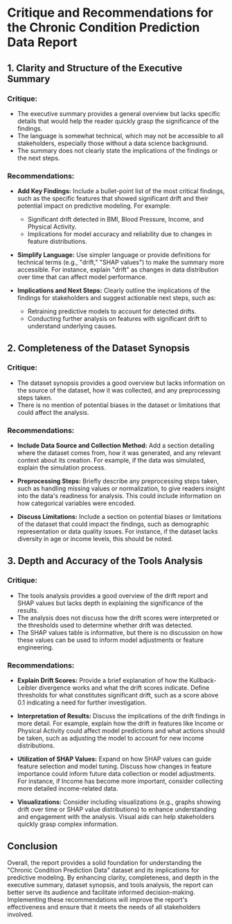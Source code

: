 # Critique and Recommendations for the Chronic Condition Prediction Data Report

## 1. Clarity and Structure of the Executive Summary
### Critique:
- The executive summary provides a general overview but lacks specific details that would help the reader quickly grasp the significance of the findings.
- The language is somewhat technical, which may not be accessible to all stakeholders, especially those without a data science background.
- The summary does not clearly state the implications of the findings or the next steps.

### Recommendations:
- **Add Key Findings:** Include a bullet-point list of the most critical findings, such as the specific features that showed significant drift and their potential impact on predictive modeling. For example:
  - Significant drift detected in BMI, Blood Pressure, Income, and Physical Activity.
  - Implications for model accuracy and reliability due to changes in feature distributions.
  
- **Simplify Language:** Use simpler language or provide definitions for technical terms (e.g., "drift," "SHAP values") to make the summary more accessible. For instance, explain "drift" as changes in data distribution over time that can affect model performance.

- **Implications and Next Steps:** Clearly outline the implications of the findings for stakeholders and suggest actionable next steps, such as:
  - Retraining predictive models to account for detected drifts.
  - Conducting further analysis on features with significant drift to understand underlying causes.

## 2. Completeness of the Dataset Synopsis
### Critique:
- The dataset synopsis provides a good overview but lacks information on the source of the dataset, how it was collected, and any preprocessing steps taken.
- There is no mention of potential biases in the dataset or limitations that could affect the analysis.

### Recommendations:
- **Include Data Source and Collection Method:** Add a section detailing where the dataset comes from, how it was generated, and any relevant context about its creation. For example, if the data was simulated, explain the simulation process.

- **Preprocessing Steps:** Briefly describe any preprocessing steps taken, such as handling missing values or normalization, to give readers insight into the data's readiness for analysis. This could include information on how categorical variables were encoded.

- **Discuss Limitations:** Include a section on potential biases or limitations of the dataset that could impact the findings, such as demographic representation or data quality issues. For instance, if the dataset lacks diversity in age or income levels, this should be noted.

## 3. Depth and Accuracy of the Tools Analysis
### Critique:
- The tools analysis provides a good overview of the drift report and SHAP values but lacks depth in explaining the significance of the results.
- The analysis does not discuss how the drift scores were interpreted or the thresholds used to determine whether drift was detected.
- The SHAP values table is informative, but there is no discussion on how these values can be used to inform model adjustments or feature engineering.

### Recommendations:
- **Explain Drift Scores:** Provide a brief explanation of how the Kullback-Leibler divergence works and what the drift scores indicate. Define thresholds for what constitutes significant drift, such as a score above 0.1 indicating a need for further investigation.

- **Interpretation of Results:** Discuss the implications of the drift findings in more detail. For example, explain how the drift in features like Income or Physical Activity could affect model predictions and what actions should be taken, such as adjusting the model to account for new income distributions.

- **Utilization of SHAP Values:** Expand on how SHAP values can guide feature selection and model tuning. Discuss how changes in feature importance could inform future data collection or model adjustments. For instance, if Income has become more important, consider collecting more detailed income-related data.

- **Visualizations:** Consider including visualizations (e.g., graphs showing drift over time or SHAP value distributions) to enhance understanding and engagement with the analysis. Visual aids can help stakeholders quickly grasp complex information.

## Conclusion
Overall, the report provides a solid foundation for understanding the "Chronic Condition Prediction Data" dataset and its implications for predictive modeling. By enhancing clarity, completeness, and depth in the executive summary, dataset synopsis, and tools analysis, the report can better serve its audience and facilitate informed decision-making. Implementing these recommendations will improve the report's effectiveness and ensure that it meets the needs of all stakeholders involved.